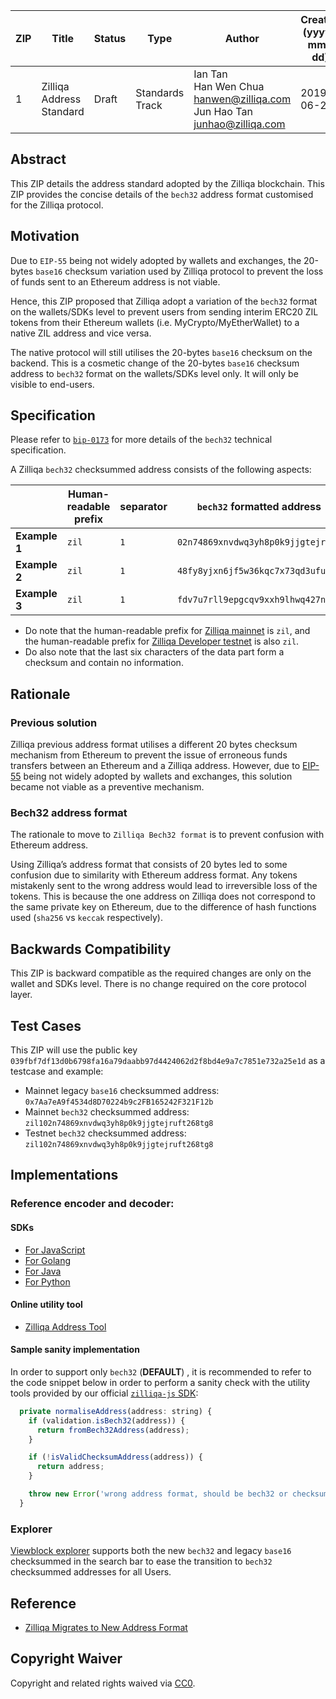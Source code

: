
|  ZIP | Title | Status| Type | Author | Created (yyyy-mm-dd) | Updated (yyyy-mm-dd)
|--|--|--|--| -- | -- | -- |
| 1  | Zilliqa Address Standard | Draft | Standards Track  | Ian Tan <br> Han Wen Chua <hanwen@zilliqa.com> <br> Jun Hao Tan <junhao@zilliqa.com> | 2019-06-23 | 2020-01-30 


## Abstract

This ZIP details the address standard adopted by the Zilliqa blockchain. This ZIP provides the concise details of the `bech32` address format customised for the Zilliqa protocol.

## Motivation

Due to `EIP-55` being not widely adopted by wallets and exchanges, the 20-bytes `base16` checksum variation used by Zilliqa protocol to prevent the loss of funds sent to an Ethereum address is not viable.

Hence, this ZIP proposed that Zilliqa adopt a variation of the `bech32` format on the wallets/SDKs level to prevent users from sending interim ERC20 ZIL tokens from their Ethereum wallets (i.e. MyCrypto/MyEtherWallet) to a native ZIL address and vice versa.

The native protocol will still utilises the 20-bytes `base16` checksum on the backend. This is a cosmetic change of the 20-bytes `base16` checksum address to `bech32` format on the wallets/SDKs level only. It will only be visible to end-users.

## Specification

Please refer to [`bip-0173`](https://github.com/bitcoin/bips/blob/master/bip-0173.mediawiki#bech32) for more details of the `bech32` technical specification.

A Zilliqa `bech32` checksummed address consists of the following aspects:

|               | Human-readable prefix | separator | `bech32` formatted address         | checksum |
| ------------- | --------------------- | --------- | ---------------------------------- | -------- |
| **Example 1** | `zil`                 | `1`       | `02n74869xnvdwq3yh8p0k9jjgtejruft` | `268tg8` |
| **Example 2** | `zil`                 | `1`       | `48fy8yjxn6jf5w36kqc7x73qd3ufuu24` | `a4u8t9` |
| **Example 3** | `zil`                 | `1`       | `fdv7u7rll9epgcqv9xxh9lhwq427nsql` | `58qcs9` |

- Do note that the human-readable prefix for [Zilliqa mainnet](https://viewblock.io/zilliqa) is `zil`, and the human-readable prefix for [Zilliqa Developer testnet](https://viewblock.io/zilliqa?network=testnet) is also `zil`.
- Do also note that the last six characters of the data part form a checksum and contain no information.

## Rationale

### Previous solution

Zilliqa previous address format utilises a different 20 bytes checksum mechanism from Ethereum to prevent the issue of erroneous funds transfers between an Ethereum and a Zilliqa address. However, due to [EIP-55](https://github.com/ethereum/EIPs/blob/master/EIPS/eip-55.md) being not widely adopted by wallets and exchanges, this solution became not viable as a preventive mechanism.

### Bech32 address format

The rationale to move to `Zilliqa Bech32 format` is to prevent confusion with Ethereum address. 

Using Zilliqa’s address format that consists of 20 bytes led to some confusion due to similarity with Ethereum address format. Any tokens mistakenly sent to the wrong address would lead to irreversible loss of the tokens. This is because the one address on Zilliqa does not correspond to the same private key on Ethereum, due to the difference of hash functions used (`sha256` vs `keccak` respectively).

## Backwards Compatibility

This ZIP is backward compatible as the required changes are only on the wallet and SDKs level. There is no change required on the core protocol layer.

## Test Cases 

This ZIP will use the public key `039fbf7df13d0b6798fa16a79daabb97d4424062d2f8bd4e9a7c7851e732a25e1d` as a testcase and example:

- Mainnet legacy `base16` checksummed address: `0x7Aa7eA9f4534d8D70224b9c2FB165242F321F12b`
- Mainnet `bech32` checksummed address: `zil102n74869xnvdwq3yh8p0k9jjgtejruft268tg8`
- Testnet `bech32` checksummed address: `zil102n74869xnvdwq3yh8p0k9jjgtejruft268tg8`

## Implementations

### Reference encoder and decoder:

#### SDKs

  - [For JavaScript](https://github.com/Zilliqa/Zilliqa-JavaScript-Library/blob/dev/packages/zilliqa-js-crypto/src/bech32.ts)
  - [For Golang](https://github.com/Zilliqa/gozilliqa-sdk/blob/master/bech32/bech32.go)
  - [For Java](https://github.com/FireStack-Lab/LaksaJ/blob/master/src/main/java/com/firestack/laksaj/utils/Bech32.java)
  - [For Python](https://github.com/deepgully/pyzil/blob/master/pyzil/crypto/bech32.py)

#### Online utility tool

  - [Zilliqa Address Tool](https://www.coinhako.com/zil-check)

#### Sample sanity implementation

In order to support only `bech32` (**DEFAULT**) , it is recommended to refer to the code snippet below in order to perform a sanity check with the utility tools provided by our official [`zilliqa-js` SDK](https://github.com/Zilliqa/Zilliqa-JavaScript-Library):

```javascript
  private normaliseAddress(address: string) {
    if (validation.isBech32(address)) {
      return fromBech32Address(address);
    }

    if (!isValidChecksumAddress(address)) {
      return address;
    }

    throw new Error('wrong address format, should be bech32 or checksum');
  }
```

### Explorer

[Viewblock explorer](https://viewblock.io/zilliqa) supports both the new `bech32` and legacy `base16` checksummed in the search bar to ease the transition to `bech32` checksummed addresses for all Users.

## Reference

- [Zilliqa Migrates to New Address Format](https://blog.zilliqa.com/zilliqa-migrates-to-new-address-format-bf1fa6d7e41d)

## Copyright Waiver 

Copyright and related rights waived via [CC0](https://creativecommons.org/publicdomain/zero/1.0/).